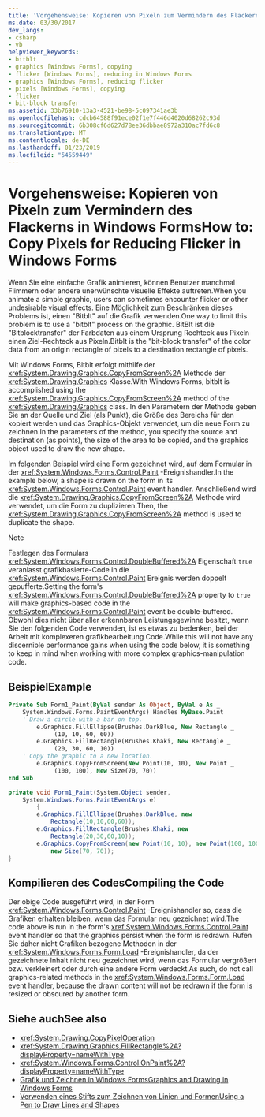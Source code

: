 ```yaml
---
title: 'Vorgehensweise: Kopieren von Pixeln zum Vermindern des Flackerns in Windows Forms'
ms.date: 03/30/2017
dev_langs:
- csharp
- vb
helpviewer_keywords:
- bitblt
- graphics [Windows Forms], copying
- flicker [Windows Forms], reducing in Windows Forms
- graphics [Windows Forms], reducing flicker
- pixels [Windows Forms], copying
- flicker
- bit-block transfer
ms.assetid: 33b76910-13a3-4521-be98-5c097341ae3b
ms.openlocfilehash: cdcb64588f91ece02f1e7f446d4020d68262c93d
ms.sourcegitcommit: 6b308cf6d627d78ee36dbbae8972a310ac7fd6c8
ms.translationtype: MT
ms.contentlocale: de-DE
ms.lasthandoff: 01/23/2019
ms.locfileid: "54559449"
---
```

# <a name="how-to-copy-pixels-for-reducing-flicker-in-windows-forms"></a><span data-ttu-id="87887-102">Vorgehensweise: Kopieren von Pixeln zum Vermindern des Flackerns in Windows Forms</span><span class="sxs-lookup"><span data-stu-id="87887-102">How to: Copy Pixels for Reducing Flicker in Windows Forms</span></span>
<span data-ttu-id="87887-103">Wenn Sie eine einfache Grafik animieren, können Benutzer manchmal Flimmern oder andere unerwünschte visuelle Effekte auftreten.</span><span class="sxs-lookup"><span data-stu-id="87887-103">When you animate a simple graphic, users can sometimes encounter flicker or other undesirable visual effects.</span></span> <span data-ttu-id="87887-104">Eine Möglichkeit zum Beschränken dieses Problems ist, einen "Bitblt" auf die Grafik verwenden.</span><span class="sxs-lookup"><span data-stu-id="87887-104">One way to limit this problem is to use a "bitblt" process on the graphic.</span></span> <span data-ttu-id="87887-105">BitBlt ist die "Bitblocktransfer" der Farbdaten aus einem Ursprung Rechteck aus Pixeln einen Ziel-Rechteck aus Pixeln.</span><span class="sxs-lookup"><span data-stu-id="87887-105">Bitblt is the "bit-block transfer" of the color data from an origin rectangle of pixels to a destination rectangle of pixels.</span></span>  
  
 <span data-ttu-id="87887-106">Mit Windows Forms, Bitblt erfolgt mithilfe der <xref:System.Drawing.Graphics.CopyFromScreen%2A> Methode der <xref:System.Drawing.Graphics> Klasse.</span><span class="sxs-lookup"><span data-stu-id="87887-106">With Windows Forms, bitblt is accomplished using the <xref:System.Drawing.Graphics.CopyFromScreen%2A> method of the <xref:System.Drawing.Graphics> class.</span></span> <span data-ttu-id="87887-107">In den Parametern der Methode geben Sie an der Quelle und Ziel (als Punkt), die Größe des Bereichs für den kopiert werden und das Graphics-Objekt verwendet, um die neue Form zu zeichnen.</span><span class="sxs-lookup"><span data-stu-id="87887-107">In the parameters of the method, you specify the source and destination (as points), the size of the area to be copied, and the graphics object used to draw the new shape.</span></span>  
  
 <span data-ttu-id="87887-108">Im folgenden Beispiel wird eine Form gezeichnet wird, auf dem Formular in der <xref:System.Windows.Forms.Control.Paint> -Ereignishandler.</span><span class="sxs-lookup"><span data-stu-id="87887-108">In the example below, a shape is drawn on the form in its <xref:System.Windows.Forms.Control.Paint> event handler.</span></span> <span data-ttu-id="87887-109">Anschließend wird die <xref:System.Drawing.Graphics.CopyFromScreen%2A> Methode wird verwendet, um die Form zu duplizieren.</span><span class="sxs-lookup"><span data-stu-id="87887-109">Then, the <xref:System.Drawing.Graphics.CopyFromScreen%2A> method is used to duplicate the shape.</span></span>  
  
> [!NOTE]
>  <span data-ttu-id="87887-110">Festlegen des Formulars <xref:System.Windows.Forms.Control.DoubleBuffered%2A> Eigenschaft `true` veranlasst grafikbasierte-Code in die <xref:System.Windows.Forms.Control.Paint> Ereignis werden doppelt gepufferte.</span><span class="sxs-lookup"><span data-stu-id="87887-110">Setting the form's <xref:System.Windows.Forms.Control.DoubleBuffered%2A> property to `true` will make graphics-based code in the <xref:System.Windows.Forms.Control.Paint> event be double-buffered.</span></span> <span data-ttu-id="87887-111">Obwohl dies nicht über aller erkennbaren Leistungsgewinne besitzt, wenn Sie den folgenden Code verwenden, ist es etwas zu bedenken, bei der Arbeit mit komplexeren grafikbearbeitung Code.</span><span class="sxs-lookup"><span data-stu-id="87887-111">While this will not have any discernible performance gains when using the code below, it is something to keep in mind when working with more complex graphics-manipulation code.</span></span>  
  
## <a name="example"></a><span data-ttu-id="87887-112">Beispiel</span><span class="sxs-lookup"><span data-stu-id="87887-112">Example</span></span>  
  
```vb  
Private Sub Form1_Paint(ByVal sender As Object, ByVal e As _  
    System.Windows.Forms.PaintEventArgs) Handles MyBase.Paint  
    ' Draw a circle with a bar on top.  
        e.Graphics.FillEllipse(Brushes.DarkBlue, New Rectangle _  
             (10, 10, 60, 60))  
        e.Graphics.FillRectangle(Brushes.Khaki, New Rectangle _  
             (20, 30, 60, 10))  
    ' Copy the graphic to a new location.  
        e.Graphics.CopyFromScreen(New Point(10, 10), New Point _  
             (100, 100), New Size(70, 70))  
End Sub  
```  
  
```csharp  
private void Form1_Paint(System.Object sender,  
    System.Windows.Forms.PaintEventArgs e)  
        {  
        e.Graphics.FillEllipse(Brushes.DarkBlue, new  
            Rectangle(10,10,60,60));  
        e.Graphics.FillRectangle(Brushes.Khaki, new  
            Rectangle(20,30,60,10));  
        e.Graphics.CopyFromScreen(new Point(10, 10), new Point(100, 100),   
            new Size(70, 70));  
}  
```  
  
## <a name="compiling-the-code"></a><span data-ttu-id="87887-113">Kompilieren des Codes</span><span class="sxs-lookup"><span data-stu-id="87887-113">Compiling the Code</span></span>  
 <span data-ttu-id="87887-114">Der obige Code ausgeführt wird, in der Form <xref:System.Windows.Forms.Control.Paint> -Ereignishandler so, dass die Grafiken erhalten bleiben, wenn das Formular neu gezeichnet wird.</span><span class="sxs-lookup"><span data-stu-id="87887-114">The code above is run in the form's <xref:System.Windows.Forms.Control.Paint> event handler so that the graphics persist when the form is redrawn.</span></span> <span data-ttu-id="87887-115">Rufen Sie daher nicht Grafiken bezogene Methoden in der <xref:System.Windows.Forms.Form.Load> -Ereignishandler, da der gezeichnete Inhalt nicht neu gezeichnet wird, wenn das Formular vergrößert bzw. verkleinert oder durch eine andere Form verdeckt.</span><span class="sxs-lookup"><span data-stu-id="87887-115">As such, do not call graphics-related methods in the <xref:System.Windows.Forms.Form.Load> event handler, because the drawn content will not be redrawn if the form is resized or obscured by another form.</span></span>  
  
## <a name="see-also"></a><span data-ttu-id="87887-116">Siehe auch</span><span class="sxs-lookup"><span data-stu-id="87887-116">See also</span></span>
- <xref:System.Drawing.CopyPixelOperation>
- <xref:System.Drawing.Graphics.FillRectangle%2A?displayProperty=nameWithType>
- <xref:System.Windows.Forms.Control.OnPaint%2A?displayProperty=nameWithType>
- [<span data-ttu-id="87887-117">Grafik und Zeichnen in Windows Forms</span><span class="sxs-lookup"><span data-stu-id="87887-117">Graphics and Drawing in Windows Forms</span></span>](../../../../docs/framework/winforms/advanced/graphics-and-drawing-in-windows-forms.md)
- [<span data-ttu-id="87887-118">Verwenden eines Stifts zum Zeichnen von Linien und Formen</span><span class="sxs-lookup"><span data-stu-id="87887-118">Using a Pen to Draw Lines and Shapes</span></span>](../../../../docs/framework/winforms/advanced/using-a-pen-to-draw-lines-and-shapes.md)
